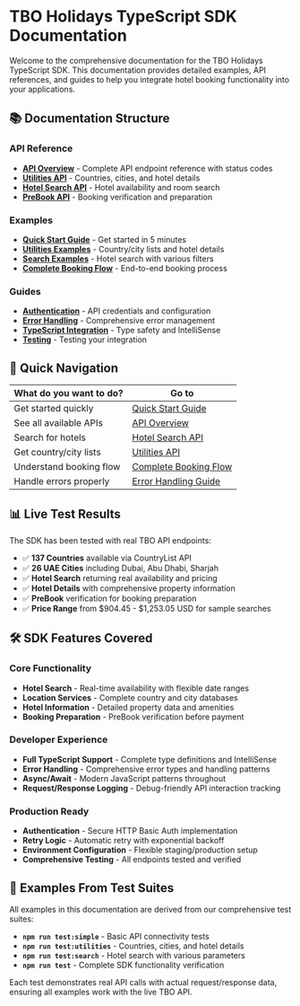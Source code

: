 # TBO Holidays TypeScript SDK Documentation

Welcome to the comprehensive documentation for the TBO Holidays TypeScript SDK. This documentation provides detailed examples, API references, and guides to help you integrate hotel booking functionality into your applications.

## 📚 Documentation Structure

### API Reference
- [**API Overview**](./api/overview.md) - Complete API endpoint reference with status codes
- [**Utilities API**](./api/utilities.md) - Countries, cities, and hotel details
- [**Hotel Search API**](./api/search.md) - Hotel availability and room search
- [**PreBook API**](./api/prebook.md) - Booking verification and preparation

### Examples
- [**Quick Start Guide**](./examples/quickstart.md) - Get started in 5 minutes
- [**Utilities Examples**](./examples/utilities.md) - Country/city lists and hotel details
- [**Search Examples**](./examples/search.md) - Hotel search with various filters
- [**Complete Booking Flow**](./examples/booking-flow.md) - End-to-end booking process

### Guides
- [**Authentication**](./guides/authentication.md) - API credentials and configuration
- [**Error Handling**](./guides/error-handling.md) - Comprehensive error management
- [**TypeScript Integration**](./guides/typescript.md) - Type safety and IntelliSense
- [**Testing**](./guides/testing.md) - Testing your integration

## 🚀 Quick Navigation

| What do you want to do? | Go to |
|------------------------|-------|
| Get started quickly | [Quick Start Guide](./examples/quickstart.md) |
| See all available APIs | [API Overview](./api/overview.md) |
| Search for hotels | [Hotel Search API](./api/search.md) |
| Get country/city lists | [Utilities API](./api/utilities.md) |
| Understand booking flow | [Complete Booking Flow](./examples/booking-flow.md) |
| Handle errors properly | [Error Handling Guide](./guides/error-handling.md) |

## 📊 Live Test Results

The SDK has been tested with real TBO API endpoints:

- ✅ **137 Countries** available via CountryList API
- ✅ **26 UAE Cities** including Dubai, Abu Dhabi, Sharjah  
- ✅ **Hotel Search** returning real availability and pricing
- ✅ **Hotel Details** with comprehensive property information
- ✅ **PreBook** verification for booking preparation
- ✅ **Price Range** from $904.45 - $1,253.05 USD for sample searches

## 🛠️ SDK Features Covered

### Core Functionality
- **Hotel Search** - Real-time availability with flexible date ranges
- **Location Services** - Complete country and city databases
- **Hotel Information** - Detailed property data and amenities
- **Booking Preparation** - PreBook verification before payment

### Developer Experience  
- **Full TypeScript Support** - Complete type definitions and IntelliSense
- **Error Handling** - Comprehensive error types and handling patterns
- **Async/Await** - Modern JavaScript patterns throughout
- **Request/Response Logging** - Debug-friendly API interaction tracking

### Production Ready
- **Authentication** - Secure HTTP Basic Auth implementation  
- **Retry Logic** - Automatic retry with exponential backoff
- **Environment Configuration** - Flexible staging/production setup
- **Comprehensive Testing** - All endpoints tested and verified

## 📝 Examples From Test Suites

All examples in this documentation are derived from our comprehensive test suites:

- **`npm run test:simple`** - Basic API connectivity tests
- **`npm run test:utilities`** - Countries, cities, and hotel details  
- **`npm run test:search`** - Hotel search with various parameters
- **`npm run test`** - Complete SDK functionality verification

Each test demonstrates real API calls with actual request/response data, ensuring all examples work with the live TBO API.